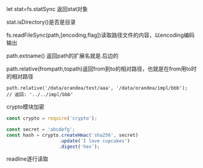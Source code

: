 let stat=fs.statSync 返回stat对象

stat.isDirectory()是否是目录

fs.readFileSync(path,[encoding,flag])读取路径文件的内容，以encoding编码输出



path.extname() 返回path的扩展名就是.后边的

path.relative(frompath,topath)返回from到to的相对路径，也就是在from用to时的相对路径

```
path.relative('/data/orandea/test/aaa', '/data/orandea/impl/bbb');
// 返回: '../../impl/bbb'
```



crypto模块加密

```js
const crypto = require('crypto');

const secret = 'abcdefg';
const hash = crypto.createHmac('sha256', secret)
                   .update('I love cupcakes')
                   .digest('hex');
```

readline逐行读取

